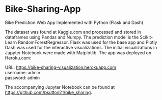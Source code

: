 # Bike-Sharing-App
Bike Prediction Web App Implemented with Python (Flask and Dash)

The dataset was found at Kaggle.com and processed and stored in dataframes using Pandas and Numpy.  The prediction model is the Scikit-Learn RandomForestRegressor.  Flask was used for the base app and Plotly Dash was used for the interactive visualizations.  The initial visualizations in Jupyter Notebook were made with Matplotlib.  The app was deployed on Heroku.com:

URL: https://bike-sharing-visualization.herokuapp.com<br>
username: admin<br>
password: admin

The accompanying Jupyter Notebook can be found at https://github.com/bsutton21/bike_sharing.

